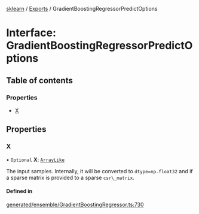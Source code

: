 [sklearn](../readme.md) / [Exports](../modules.md) / GradientBoostingRegressorPredictOptions

# Interface: GradientBoostingRegressorPredictOptions

## Table of contents

### Properties

- [X](GradientBoostingRegressorPredictOptions.md#x)

## Properties

### X

• `Optional` **X**: [`ArrayLike`](../modules.md#arraylike)

The input samples. Internally, it will be converted to `dtype=np.float32` and if a sparse matrix is provided to a sparse `csr\_matrix`.

#### Defined in

[generated/ensemble/GradientBoostingRegressor.ts:730](https://github.com/transitive-bullshit/scikit-learn-ts/blob/367336a/packages/sklearn/src/generated/ensemble/GradientBoostingRegressor.ts#L730)
